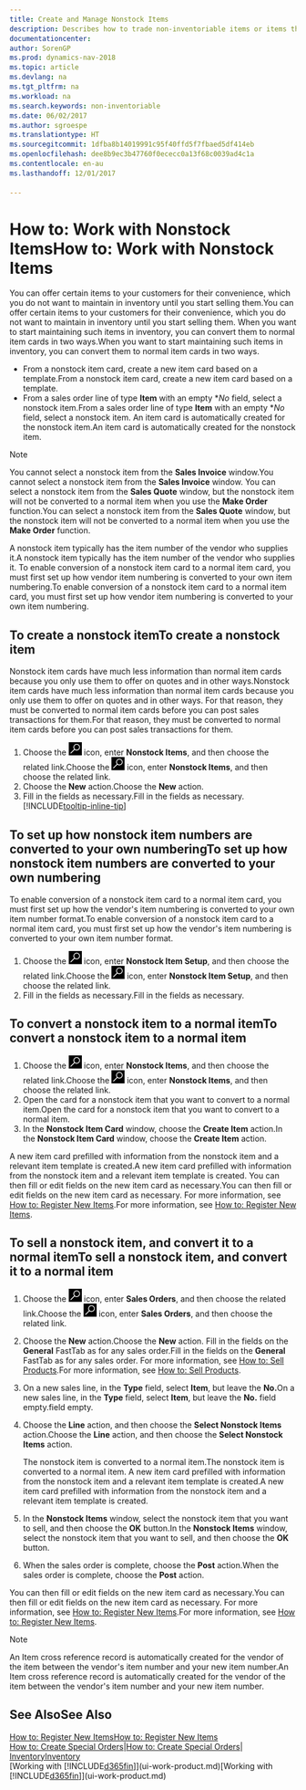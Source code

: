 ```yaml
---
title: Create and Manage Nonstock Items
description: Describes how to trade non-inventoriable items or items that are not maintained in your inventory.
documentationcenter: 
author: SorenGP
ms.prod: dynamics-nav-2018
ms.topic: article
ms.devlang: na
ms.tgt_pltfrm: na
ms.workload: na
ms.search.keywords: non-inventoriable
ms.date: 06/02/2017
ms.author: sgroespe
ms.translationtype: HT
ms.sourcegitcommit: 1dfba8b14019991c95f40ffd5f7fbaed5df414eb
ms.openlocfilehash: dee8b9ec3b47760f0ececc0a13f68c0039ad4c1a
ms.contentlocale: en-au
ms.lasthandoff: 12/01/2017

---
```

# <a name="how-to-work-with-nonstock-items"></a><span data-ttu-id="c5c23-103">How to: Work with Nonstock Items</span><span class="sxs-lookup"><span data-stu-id="c5c23-103">How to: Work with Nonstock Items</span></span>
<span data-ttu-id="c5c23-104">You can offer certain items to your customers for their convenience, which you do not want to maintain in inventory until you start selling them.</span><span class="sxs-lookup"><span data-stu-id="c5c23-104">You can offer certain items to your customers for their convenience, which you do not want to maintain in inventory until you start selling them.</span></span> <span data-ttu-id="c5c23-105">When you want to start maintaining such items in inventory, you can convert them to normal item cards in two ways.</span><span class="sxs-lookup"><span data-stu-id="c5c23-105">When you want to start maintaining such items in inventory, you can convert them to normal item cards in two ways.</span></span>

* <span data-ttu-id="c5c23-106">From a nonstock item card, create a new item card based on a template.</span><span class="sxs-lookup"><span data-stu-id="c5c23-106">From a nonstock item card, create a new item card based on a template.</span></span>
* <span data-ttu-id="c5c23-107">From a sales order line of type **Item** with an empty **No* field, select a nonstock item.</span><span class="sxs-lookup"><span data-stu-id="c5c23-107">From a sales order line of type **Item** with an empty **No* field, select a nonstock item.</span></span> <span data-ttu-id="c5c23-108">An item card is automatically created for the nonstock item.</span><span class="sxs-lookup"><span data-stu-id="c5c23-108">An item card is automatically created for the nonstock item.</span></span>

> [!NOTE]  
>   <span data-ttu-id="c5c23-109">You cannot select a nonstock item from the **Sales Invoice** window.</span><span class="sxs-lookup"><span data-stu-id="c5c23-109">You cannot select a nonstock item from the **Sales Invoice** window.</span></span> <span data-ttu-id="c5c23-110">You can select a nonstock item from the **Sales Quote** window, but the nonstock item will not be converted to a normal item when you use the **Make Order** function.</span><span class="sxs-lookup"><span data-stu-id="c5c23-110">You can select a nonstock item from the **Sales Quote** window, but the nonstock item will not be converted to a normal item when you use the **Make Order** function.</span></span>

<span data-ttu-id="c5c23-111">A nonstock item typically has the item number of the vendor who supplies it.</span><span class="sxs-lookup"><span data-stu-id="c5c23-111">A nonstock item typically has the item number of the vendor who supplies it.</span></span> <span data-ttu-id="c5c23-112">To enable conversion of a nonstock item card to a normal item card, you must first set up how vendor item numbering is converted to your own item numbering.</span><span class="sxs-lookup"><span data-stu-id="c5c23-112">To enable conversion of a nonstock item card to a normal item card, you must first set up how vendor item numbering is converted to your own item numbering.</span></span>   

## <a name="to-create-a-nonstock-item"></a><span data-ttu-id="c5c23-113">To create a nonstock item</span><span class="sxs-lookup"><span data-stu-id="c5c23-113">To create a nonstock item</span></span>
<span data-ttu-id="c5c23-114">Nonstock item cards have much less information than normal item cards because you only use them to offer on quotes and in other ways.</span><span class="sxs-lookup"><span data-stu-id="c5c23-114">Nonstock item cards have much less information than normal item cards because you only use them to offer on quotes and in other ways.</span></span> <span data-ttu-id="c5c23-115">For that reason, they must be converted to normal item cards before you can post sales transactions for them.</span><span class="sxs-lookup"><span data-stu-id="c5c23-115">For that reason, they must be converted to normal item cards before you can post sales transactions for them.</span></span>

1. <span data-ttu-id="c5c23-116">Choose the ![Search for Page or Report](media/ui-search/search_small.png "Search for Page or Report icon") icon, enter **Nonstock Items**, and then choose the related link.</span><span class="sxs-lookup"><span data-stu-id="c5c23-116">Choose the ![Search for Page or Report](media/ui-search/search_small.png "Search for Page or Report icon") icon, enter **Nonstock Items**, and then choose the related link.</span></span>
2. <span data-ttu-id="c5c23-117">Choose the **New** action.</span><span class="sxs-lookup"><span data-stu-id="c5c23-117">Choose the **New** action.</span></span>
3. <span data-ttu-id="c5c23-118">Fill in the fields as necessary.</span><span class="sxs-lookup"><span data-stu-id="c5c23-118">Fill in the fields as necessary.</span></span> [!INCLUDE[tooltip-inline-tip](includes/tooltip-inline-tip_md.md)]

## <a name="to-set-up-how-nonstock-item-numbers-are-converted-to-your-own-numbering"></a><span data-ttu-id="c5c23-119">To set up how nonstock item numbers are converted to your own numbering</span><span class="sxs-lookup"><span data-stu-id="c5c23-119">To set up how nonstock item numbers are converted to your own numbering</span></span>
<span data-ttu-id="c5c23-120">To enable conversion of a nonstock item card to a normal item card, you must first set up how the vendor's item numbering is converted to your own item number format.</span><span class="sxs-lookup"><span data-stu-id="c5c23-120">To enable conversion of a nonstock item card to a normal item card, you must first set up how the vendor's item numbering is converted to your own item number format.</span></span>

1. <span data-ttu-id="c5c23-121">Choose the ![Search for Page or Report](media/ui-search/search_small.png "Search for Page or Report icon") icon, enter **Nonstock Item Setup**, and then choose the related link.</span><span class="sxs-lookup"><span data-stu-id="c5c23-121">Choose the ![Search for Page or Report](media/ui-search/search_small.png "Search for Page or Report icon") icon, enter **Nonstock Item Setup**, and then choose the related link.</span></span>
2. <span data-ttu-id="c5c23-122">Fill in the fields as necessary.</span><span class="sxs-lookup"><span data-stu-id="c5c23-122">Fill in the fields as necessary.</span></span>

## <a name="to-convert-a-nonstock-item-to-a-normal-item"></a><span data-ttu-id="c5c23-123">To convert a nonstock item to a normal item</span><span class="sxs-lookup"><span data-stu-id="c5c23-123">To convert a nonstock item to a normal item</span></span>
1. <span data-ttu-id="c5c23-124">Choose the ![Search for Page or Report](media/ui-search/search_small.png "Search for Page or Report icon") icon, enter **Nonstock Items**, and then choose the related link.</span><span class="sxs-lookup"><span data-stu-id="c5c23-124">Choose the ![Search for Page or Report](media/ui-search/search_small.png "Search for Page or Report icon") icon, enter **Nonstock Items**, and then choose the related link.</span></span>
2. <span data-ttu-id="c5c23-125">Open the card for a nonstock item that you want to convert to a normal item.</span><span class="sxs-lookup"><span data-stu-id="c5c23-125">Open the card for a nonstock item that you want to convert to a normal item.</span></span>
3. <span data-ttu-id="c5c23-126">In the **Nonstock Item Card** window, choose the **Create Item** action.</span><span class="sxs-lookup"><span data-stu-id="c5c23-126">In the **Nonstock Item Card** window, choose the **Create Item** action.</span></span>

<span data-ttu-id="c5c23-127">A new item card prefilled with information from the nonstock item and a relevant item template is created.</span><span class="sxs-lookup"><span data-stu-id="c5c23-127">A new item card prefilled with information from the nonstock item and a relevant item template is created.</span></span> <span data-ttu-id="c5c23-128">You can then fill or edit fields on the new item card as necessary.</span><span class="sxs-lookup"><span data-stu-id="c5c23-128">You can then fill or edit fields on the new item card as necessary.</span></span> <span data-ttu-id="c5c23-129">For more information, see [How to: Register New Items](inventory-how-register-new-items.md).</span><span class="sxs-lookup"><span data-stu-id="c5c23-129">For more information, see [How to: Register New Items](inventory-how-register-new-items.md).</span></span>

## <a name="to-sell-a-nonstock-item-and-convert-it-to-a-normal-item"></a><span data-ttu-id="c5c23-130">To sell a nonstock item, and convert it to a normal item</span><span class="sxs-lookup"><span data-stu-id="c5c23-130">To sell a nonstock item, and convert it to a normal item</span></span>
1. <span data-ttu-id="c5c23-131">Choose the ![Search for Page or Report](media/ui-search/search_small.png "Search for Page or Report icon") icon, enter **Sales Orders**, and then choose the related link.</span><span class="sxs-lookup"><span data-stu-id="c5c23-131">Choose the ![Search for Page or Report](media/ui-search/search_small.png "Search for Page or Report icon") icon, enter **Sales Orders**, and then choose the related link.</span></span>
2. <span data-ttu-id="c5c23-132">Choose the **New** action.</span><span class="sxs-lookup"><span data-stu-id="c5c23-132">Choose the **New** action.</span></span> <span data-ttu-id="c5c23-133">Fill in the fields on the **General** FastTab as for any sales order.</span><span class="sxs-lookup"><span data-stu-id="c5c23-133">Fill in the fields on the **General** FastTab as for any sales order.</span></span> <span data-ttu-id="c5c23-134">For more information, see [How to: Sell Products](sales-how-sell-products.md).</span><span class="sxs-lookup"><span data-stu-id="c5c23-134">For more information, see [How to: Sell Products](sales-how-sell-products.md).</span></span>
3. <span data-ttu-id="c5c23-135">On a new sales line, in the **Type** field, select **Item**, but leave the **No.**</span><span class="sxs-lookup"><span data-stu-id="c5c23-135">On a new sales line, in the **Type** field, select **Item**, but leave the **No.**</span></span> <span data-ttu-id="c5c23-136">field empty.</span><span class="sxs-lookup"><span data-stu-id="c5c23-136">field empty.</span></span>
4. <span data-ttu-id="c5c23-137">Choose the **Line** action, and then choose the **Select Nonstock Items** action.</span><span class="sxs-lookup"><span data-stu-id="c5c23-137">Choose the **Line** action, and then choose the **Select Nonstock Items** action.</span></span>

    <span data-ttu-id="c5c23-138">The nonstock item is converted to a normal item.</span><span class="sxs-lookup"><span data-stu-id="c5c23-138">The nonstock item is converted to a normal item.</span></span> <span data-ttu-id="c5c23-139">A new item card prefilled with information from the nonstock item and a relevant item template is created.</span><span class="sxs-lookup"><span data-stu-id="c5c23-139">A new item card prefilled with information from the nonstock item and a relevant item template is created.</span></span>
5. <span data-ttu-id="c5c23-140">In the **Nonstock Items** window, select the nonstock item that you want to sell, and then choose the **OK** button.</span><span class="sxs-lookup"><span data-stu-id="c5c23-140">In the **Nonstock Items** window, select the nonstock item that you want to sell, and then choose the **OK** button.</span></span>
6. <span data-ttu-id="c5c23-141">When the sales order is complete, choose the **Post** action.</span><span class="sxs-lookup"><span data-stu-id="c5c23-141">When the sales order is complete, choose the **Post** action.</span></span>

<span data-ttu-id="c5c23-142">You can then fill or edit fields on the new item card as necessary.</span><span class="sxs-lookup"><span data-stu-id="c5c23-142">You can then fill or edit fields on the new item card as necessary.</span></span> <span data-ttu-id="c5c23-143">For more information, see [How to: Register New Items](inventory-how-register-new-items.md).</span><span class="sxs-lookup"><span data-stu-id="c5c23-143">For more information, see [How to: Register New Items](inventory-how-register-new-items.md).</span></span>

> [!NOTE]  
>   <span data-ttu-id="c5c23-144">An Item cross reference record is automatically created for the vendor of the item between the vendor's item number and your new item number.</span><span class="sxs-lookup"><span data-stu-id="c5c23-144">An Item cross reference record is automatically created for the vendor of the item between the vendor's item number and your new item number.</span></span>

## <a name="see-also"></a><span data-ttu-id="c5c23-145">See Also</span><span class="sxs-lookup"><span data-stu-id="c5c23-145">See Also</span></span>
[<span data-ttu-id="c5c23-146">How to: Register New Items</span><span class="sxs-lookup"><span data-stu-id="c5c23-146">How to: Register New Items</span></span>](inventory-how-register-new-items.md)  
<span data-ttu-id="c5c23-147">[How to: Create Special Orders](sales-how-to-create-special-orders.md)|</span><span class="sxs-lookup"><span data-stu-id="c5c23-147">[How to: Create Special Orders](sales-how-to-create-special-orders.md)|</span></span>  
[<span data-ttu-id="c5c23-148">Inventory</span><span class="sxs-lookup"><span data-stu-id="c5c23-148">Inventory</span></span>](inventory-manage-inventory.md)  
<span data-ttu-id="c5c23-149">[Working with [!INCLUDE[d365fin](includes/d365fin_md.md)]](ui-work-product.md)</span><span class="sxs-lookup"><span data-stu-id="c5c23-149">[Working with [!INCLUDE[d365fin](includes/d365fin_md.md)]](ui-work-product.md)</span></span>

